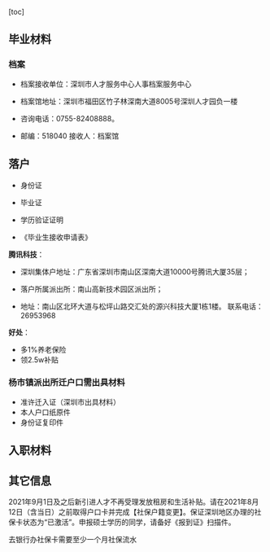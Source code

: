 [toc]

## 毕业材料



### 档案

- 档案接收单位：深圳市人才服务中心人事档案服务中心 

- 档案馆地址：深圳市福田区竹子林深南大道8005号深圳人才园负一楼

- 咨询电话：0755-82408888。

- 邮编：518040 接收人：档案馆

## 落户

- 身份证

- 毕业证

- 学历验证证明

- 《毕业生接收申请表》

**腾讯科技**：

- 深圳集体户地址：广东省深圳市南山区深南大道10000号腾讯大厦35层；

- 落户所属派出所：南山高新技术园区派出所； 

- 地址：南山区北环大道与松坪山路交汇处的源兴科技大厦1栋1楼。 联系电话：26953968

**好处**：

- 多1%养老保险
- 领2.5w补贴

### 杨市镇派出所迁户口需出具材料

- 准许迁入证（深圳市出具材料）
- 本人户口纸原件
- 身份证复印件



## 入职材料



## 其它信息



2021年9月1日及之后新引进人才不再受理发放租房和生活补贴。请在2021年8月12日（含当日）之前取得户口卡并完成【社保户籍变更】。保证深圳地区办理的社保卡状态为“已激活”。申报硕士学历的同学，请备好《报到证》扫描件。



去银行办社保卡需要至少一个月社保流水